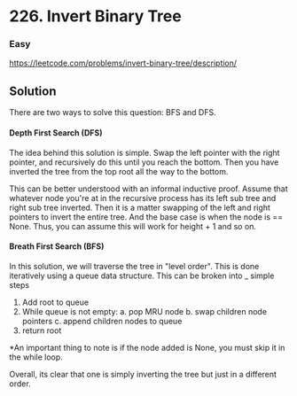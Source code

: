 # 226. Invert Binary Tree

### Easy

https://leetcode.com/problems/invert-binary-tree/description/

## Solution

There are two ways to solve this question: BFS and DFS.

#### Depth First Search (DFS)

The idea behind this solution is simple. Swap the left pointer with the right pointer, and recursively do this until you reach the bottom. Then you have inverted the tree from the top root all the way to the bottom.

This can be better understood with an informal inductive proof. Assume that whatever node you're at in the recursive process has its left sub tree and right sub tree inverted. Then it is a matter swapping of the left and right pointers to invert the entire tree. And the base case is when the node is == None. Thus, you can assume this will work for height + 1 and so on.

#### Breath First Search (BFS)

In this solution, we will traverse the tree in "level order". This is done iteratively using a queue data structure. This can be broken into _ simple steps

1. Add root to queue
2. While queue is not empty: 
    a. pop MRU node
    b. swap children node pointers
    c. append children nodes to queue
3. return root

*An important thing to note is if the node added is None, you must skip it in the while loop.

Overall, its clear that one is simply inverting the tree but just in a different order.
